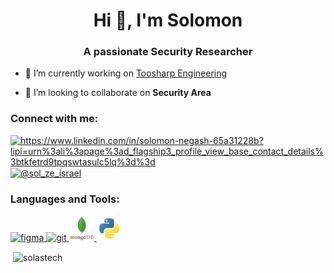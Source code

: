 <h1 align="center">Hi 👋, I'm Solomon</h1>
<h3 align="center">A passionate Security Researcher</h3>

- 🔭 I’m currently working on [Toosharp Engineering](https://www.toosharptech.com/)

- 👯 I’m looking to collaborate on **Security Area**

<h3 align="left">Connect with me:</h3>
<p align="left">
<a href="https://linkedin.com/in/https://www.linkedin.com/in/solomon-negash-65a31228b?lipi=urn%3ali%3apage%3ad_flagship3_profile_view_base_contact_details%3btkfetrd9tpqswtasulc5lq%3d%3d" target="blank"><img align="center" src="https://raw.githubusercontent.com/rahuldkjain/github-profile-readme-generator/master/src/images/icons/Social/linked-in-alt.svg" alt="https://www.linkedin.com/in/solomon-negash-65a31228b?lipi=urn%3ali%3apage%3ad_flagship3_profile_view_base_contact_details%3btkfetrd9tpqswtasulc5lq%3d%3d" height="30" width="40" /></a>
<a href="https://instagram.com/@sol_ze_israel" target="blank"><img align="center" src="https://raw.githubusercontent.com/rahuldkjain/github-profile-readme-generator/master/src/images/icons/Social/instagram.svg" alt="@sol_ze_israel" height="30" width="40" /></a>
</p>

<h3 align="left">Languages and Tools:</h3>
<p align="left"> <a href="https://www.figma.com/" target="_blank" rel="noreferrer"> <img src="https://www.vectorlogo.zone/logos/figma/figma-icon.svg" alt="figma" width="40" height="40"/> </a> <a href="https://git-scm.com/" target="_blank" rel="noreferrer"> <img src="https://www.vectorlogo.zone/logos/git-scm/git-scm-icon.svg" alt="git" width="40" height="40"/> </a> <a href="https://www.mongodb.com/" target="_blank" rel="noreferrer"> <img src="https://raw.githubusercontent.com/devicons/devicon/master/icons/mongodb/mongodb-original-wordmark.svg" alt="mongodb" width="40" height="40"/> </a> <a href="https://www.python.org" target="_blank" rel="noreferrer"> <img src="https://raw.githubusercontent.com/devicons/devicon/master/icons/python/python-original.svg" alt="python" width="40" height="40"/> </a> </p>

<p>&nbsp;<img align="center" src="https://github-readme-stats.vercel.app/api?username=solastech&show_icons=true&locale=en" alt="solastech" /></p>
